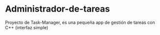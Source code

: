 # Administrador-de-tareas
Proyecto de Task-Manager, es una pequeña app de gestión de tareas con C++ (interfaz simple)
